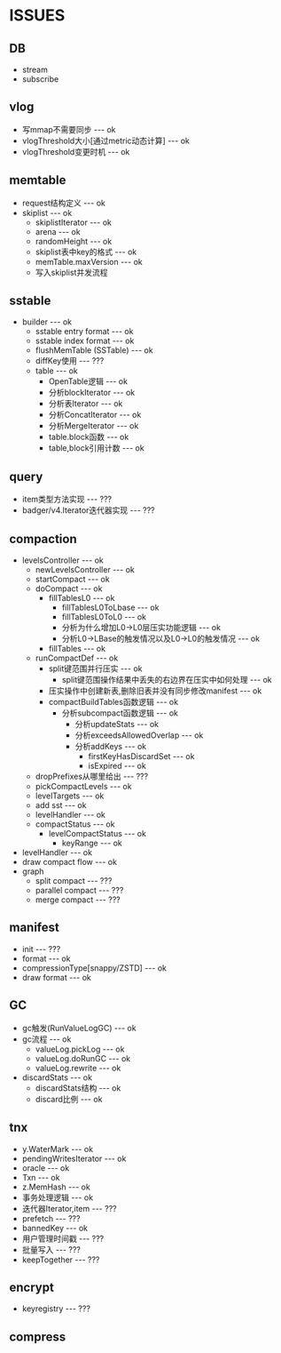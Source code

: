 # ISSUES

## DB

- stream
- subscribe

## vlog

- 写mmap不需要同步 --- ok
- vlogThreshold大小[通过metric动态计算] --- ok
- vlogThreshold变更时机 --- ok

## memtable

- request结构定义 --- ok
- skiplist --- ok
  - skiplistIterator --- ok
  - arena --- ok
  - randomHeight --- ok
  - skiplist表中key的格式 --- ok
  - memTable.maxVersion --- ok
  - 写入skiplist并发流程

## sstable

- builder --- ok
  - sstable entry format --- ok
  - sstable index format --- ok
  - flushMemTable (SSTable) --- ok
  - diffKey使用 --- ???
  - table --- ok
    - OpenTable逻辑 --- ok
    - 分析blockIterator --- ok
    - 分析表Iterator --- ok
    - 分析ConcatIterator --- ok
    - 分析MergeIterator --- ok
    - table.block函数 --- ok
    - table,block引用计数 --- ok

## query

- item类型方法实现 --- ???
- badger/v4.Iterator迭代器实现 --- ???

## compaction

- levelsController --- ok
  - newLevelsController --- ok
  - startCompact --- ok
  - doCompact --- ok
    - fillTablesL0 --- ok
      - fillTablesL0ToLbase --- ok
      - fillTablesL0ToL0 --- ok
      - 分析为什么增加L0->L0层压实功能逻辑 --- ok
      - 分析L0->LBase的触发情况以及L0->L0的触发情况 --- ok
    - fillTables --- ok
  - runCompactDef --- ok
    - split键范围并行压实 --- ok
      - split键范围操作结果中丢失的右边界在压实中如何处理 --- ok
    - 压实操作中创建新表,删除旧表并没有同步修改manifest --- ok
    - compactBuildTables函数逻辑 --- ok
      - 分析subcompact函数逻辑 --- ok
        - 分析updateStats --- ok
        - 分析exceedsAllowedOverlap --- ok
        - 分析addKeys --- ok
          - firstKeyHasDiscardSet --- ok
          - isExpired --- ok
   - dropPrefixes从哪里给出 --- ???
  - pickCompactLevels --- ok
  - levelTargets --- ok
  - add sst --- ok
  - levelHandler --- ok
  - compactStatus --- ok
    - levelCompactStatus --- ok
      - keyRange --- ok
- levelHandler --- ok
- draw compact flow --- ok
- graph
  - split compact --- ???
  - parallel compact --- ???
  - merge compact --- ???

## manifest

- init --- ???
- format --- ok
- compressionType[snappy/ZSTD] --- ok
- draw format --- ok

## GC

- gc触发(RunValueLogGC) --- ok
- gc流程 --- ok
  - valueLog.pickLog --- ok
  - valueLog.doRunGC --- ok
  - valueLog.rewrite --- ok
- discardStats --- ok
  - discardStats结构 --- ok
  - discard比例 --- ok

## tnx

- y.WaterMark --- ok
- pendingWritesIterator --- ok
- oracle --- ok
- Txn --- ok
- z.MemHash --- ok
- 事务处理逻辑 --- ok
- 迭代器Iterator,item --- ???
- prefetch --- ???
- bannedKey --- ok
- 用户管理时间戳 --- ???
- 批量写入 --- ???
- keepTogether --- ???

## encrypt

- keyregistry --- ???

## compress
